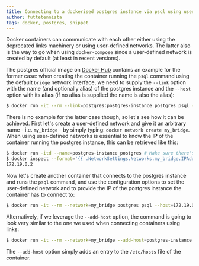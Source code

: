 ```yaml
---
title: Connecting to a dockerised postgres instance via psql using user-defined bridge networks
author: futtetennista
tags: docker, postgres, snippet
---
```


Docker containers can communicate with each other either using the deprecated
links machinery or using user-defined networks. The latter also is the way to go
when using `docker-compose` since a user-defined network is created by default
(at least in recent versions).
<!--more-->

The postgres official image on [Docker Hub](https://hub.docker.com/_/postgres/)
contains an example for the former case: when creating the container running the
`psql` command using the default `bridge` network interface, we need to supply
the `--link` option with the name (and optionally alias) of the postgres instance
and the `--host` option with its **alias** (if no alias is supplied the name is
also the alias):

```bash
$ docker run -it --rm --link=postgres:postgres-instance postgres psql --host=postgres-instance --username=postgres
```

There is no example for the latter case though, so let's see how it can be achieved.
First let's create a user-defined network and give it an arbitrary name - i.e.
`my_bridge` - by simply typing: `docker network create my_bridge`. When using
user-defined networks is essential to know the **IP** of the container
running the postgres instance, this can be retrieved like this:

```bash
$ docker run -itd --name=postgres-instance postgres # Make sure there's an instance running
$ docker inspect --format='{{ .NetworkSettings.Networks.my_bridge.IPAddress }}' postgres-instance
172.19.0.2
```

Now let's create another container that connects to the postgres instance and runs
the `psql` command, and use the configuration options to set the user-defined network
and to provide the IP of the postgres instance the container has to connect to:

```bash
$ docker run -it --rm --network=my_bridge postgres psql --host=172.19.0.2 --username=postgres
```

Alternatively, if we leverage the `--add-host` option, the command is going to
look very similar to the one we used when connecting containers using links:

```bash
$ docker run -it --rm --network=my_bridge --add-host=postgres-instance:172.19.0.2 postgres psql --host=postgres-instance --username=postgres
```

The `--add-host` option simply adds an entry to the `/etc/hosts` file of the
container.

